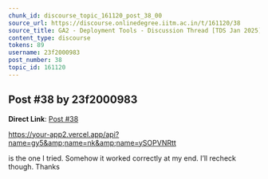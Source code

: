 ```yaml
---
chunk_id: discourse_topic_161120_post_38_00
source_url: https://discourse.onlinedegree.iitm.ac.in/t/161120/38
source_title: GA2 - Deployment Tools - Discussion Thread [TDS Jan 2025]
content_type: discourse
tokens: 89
username: 23f2000983
post_number: 38
topic_id: 161120
---
```


## Post #38 by 23f2000983

**Direct Link**: [Post #38](https://discourse.onlinedegree.iitm.ac.in/t/161120/38)

https://your-app2.vercel.app/api?name=gy5&amp;name=nk&amp;name=ySOPVNRtt

is the one I tried. Somehow it worked correctly at my end. I’ll recheck though. Thanks
